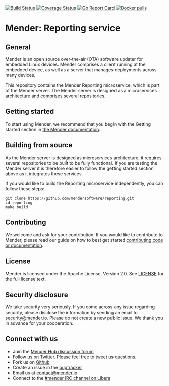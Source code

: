 [![Build Status](https://gitlab.com/Northern.tech/Mender/reporting/badges/master/pipeline.svg)](https://gitlab.com/Northern.tech/Mender/reporting/pipelines)
[![Coverage Status](https://coveralls.io/repos/github/mendersoftware/reporting/badge.svg?branch=master)](https://coveralls.io/github/mendersoftware/reporting?branch=master)
[![Go Report Card](https://goreportcard.com/badge/github.com/mendersoftware/reporting)](https://goreportcard.com/report/github.com/mendersoftware/reporting)
[![Docker pulls](https://img.shields.io/docker/pulls/mendersoftware/reporting.svg?maxAge=3600)](https://hub.docker.com/r/mendersoftware/reporting/)

Mender: Reporting service
=========================

## General

Mender is an open source over-the-air (OTA) software updater for embedded Linux
devices. Mender comprises a client running at the embedded device, as well as
a server that manages deployments across many devices.

This repository contains the Mender Reporting microservice, which is part
of the Mender server. The Mender server is designed as a microservices architecture
and comprises several repositories.

## Getting started

To start using Mender, we recommend that you begin with the Getting started
section in [the Mender documentation](https://docs.mender.io/).

## Building from source

As the Mender server is designed as microservices architecture, it requires several
repositories to be built to be fully functional. If you are testing the Mender server it
is therefore easier to follow the getting started section above as it integrates these
services.

If you would like to build the Reporting microservice independently, you can follow
these steps:

```
git clone https://github.com/mendersoftware/reporting.git
cd reporting
make build
```

## Contributing

We welcome and ask for your contribution. If you would like to contribute to Mender, please read our guide on how to best get started [contributing code or
documentation](https://github.com/mendersoftware/mender/blob/master/CONTRIBUTING.md).

## License

Mender is licensed under the Apache License, Version 2.0. See
[LICENSE](https://github.com/mendersoftware/reporting/blob/master/LICENSE) for the
full license text.

## Security disclosure

We take security very seriously. If you come across any issue regarding
security, please disclose the information by sending an email to
[security@mender.io](security@mender.io). Please do not create a new public
issue. We thank you in advance for your cooperation.

## Connect with us

* Join the [Mender Hub discussion forum](https://hub.mender.io)
* Follow us on [Twitter](https://twitter.com/mender_io). Please
  feel free to tweet us questions.
* Fork us on [Github](https://github.com/mendersoftware)
* Create an issue in the [bugtracker](https://tracker.mender.io/projects/MEN)
* Email us at [contact@mender.io](mailto:contact@mender.io)
* Connect to the [#mender IRC channel on Libera](https://web.libera.chat/?#mender)
